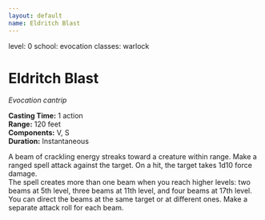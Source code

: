 ```yaml
---
layout: default
name: Eldritch Blast
---
```

level: 0
school: evocation
classes: warlock

# Eldritch Blast 
_Evocation cantrip_ 

**Casting Time:** 1 action    
**Range:** 120 feet    
**Components:** V, S    
**Duration:** Instantaneous 

A beam of crackling energy streaks toward a creature within range. Make a ranged spell attack against the target. On a hit, the target takes 1d10 force damage.    
The spell creates more than one beam when you reach higher levels: two beams at 5th level, three beams at 11th level, and four beams at 17th level. You can direct the beams at the same target or at different ones. Make a separate attack roll for each beam.